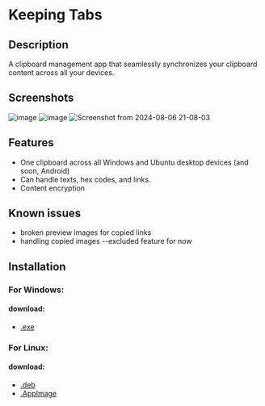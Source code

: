 # Keeping Tabs

## Description

 A clipboard management app that seamlessly synchronizes your clipboard content across all your devices.
 

## Screenshots

![image](https://github.com/user-attachments/assets/054ee953-7c3f-49b5-b78b-6a564b140dfc)
 ![image](https://github.com/user-attachments/assets/39026c14-65cb-4a2c-9d6e-66107a255785) ![Screenshot from 2024-08-06 21-08-03](https://github.com/user-attachments/assets/6a0e38a6-f49a-48e0-8b24-0f1851f22144) 


## Features

  - One clipboard across all Windows and Ubuntu desktop devices (and soon, Android)
  - Can handle texts, hex codes, and links.
  - Content encryption

    

## Known issues

   - broken preview images for copied links
   - handling copied images --excluded feature for now

    

## Installation

 ### For Windows:
  #### download: 
   - [.exe](https://github.com/aminosyangtti/keeping-tabs/releases/download/v1.0.0/Keeping.Tabs.Setup.1.0.0.exe)
    
 ### For Linux:
  
  #### download: 
  - [.deb](https://github.com/aminosyangtti/keeping-tabs/releases/download/v1.0.0/keeping-tabs_1.0.0_amd64.deb)
  - [.AppImage](https://github.com/aminosyangtti/keeping-tabs/releases/download/v1.0.0/Keeping.Tabs-1.0.0.AppImage)

